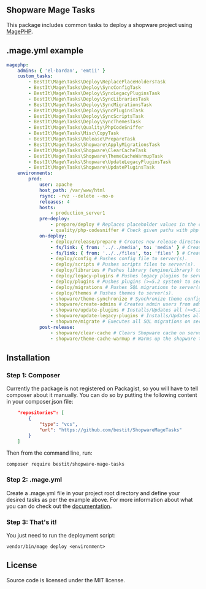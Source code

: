 ## Shopware Mage Tasks

This package includes common tasks to deploy a shopware project using [MagePHP](http://magephp.com/).

## .mage.yml example

```yaml
magephp:
    admins: { 'el-bardan', 'emtii' }
    custom_tasks:
        - BestIt\Mage\Tasks\Deploy\ReplacePlaceHoldersTask
        - BestIt\Mage\Tasks\Deploy\SyncConfigTask
        - BestIt\Mage\Tasks\Deploy\SyncLegacyPluginsTask
        - BestIt\Mage\Tasks\Deploy\SyncLibrariesTask
        - BestIt\Mage\Tasks\Deploy\SyncMigrationsTask
        - BestIt\Mage\Tasks\Deploy\SyncPluginsTask
        - BestIt\Mage\Tasks\Deploy\SyncScriptsTask
        - BestIt\Mage\Tasks\Deploy\SyncThemesTask
        - BestIt\Mage\Tasks\Quality\PhpCodeSniffer
        - BestIt\Mage\Tasks\Misc\CopyTask
        - BestIt\Mage\Tasks\Release\PrepareTask
        - BestIt\Mage\Tasks\Shopware\ApplyMigrationsTask
        - BestIt\Mage\Tasks\Shopware\ClearCacheTask
        - BestIt\Mage\Tasks\Shopware\ThemeCacheWarmupTask
        - BestIt\Mage\Tasks\Shopware\UpdateLegacyPluginsTask
        - BestIt\Mage\Tasks\Shopware\UpdatePluginsTask
    environments:
        prod:
            user: apache
            host_path: /var/www/html
            rsync: -rvz --delete --no-o
            releases: 4
            hosts:
                - production_server1
            pre-deploy:
                - prepare/deploy # Replaces placeholder values in the config file.
                - quality/php-codesniffer # Check given paths with php codesniffer
            on-deploy:
                - deploy/release/prepare # Creates new release directory and copies all content of current into the created directory.
                - fs/link: { from: '../../media', to: 'media' } # Creates a new symlink.
                - fs/link: { from: '../../files', to: 'files' } # Creates a new symlink.
                - deploy/config # Pushes config file to server(s).
                - deploy/scripts # Pushes scripts files to server(s).
                - deploy/libraries # Pushes library (engine/Library) to server(s).
                - deploy/legacy-plugins # Pushes legacy plugins to server(s).
                - deploy/plugins # Pushes plugins (>=5.2 system) to server(s).
                - deploy/migrations # Pushes SQL migrations to server(s).
                - deploy/themes # Pushes themes to server(s).
                - shopware/theme-synchronize # Synchronize theme configuration.
                - shopware/create-admins # Creates admin users from admins parameter in .yml file.
                - shopware/update-plugins # Installs/Updates all (>=5.2 system) plugins on server(s).
                - shopware/update-legacy-plugins # Installs/Updates all (legacy) plugins on server(s).
                - shopware/migrate # Executes all SQL migrations on server(s).
            post-release:
                - shopware/clear-cache # Clears Shopware cache on server(s).
                - shopware/theme-cache-warmup # Warms up the shopware theme cache on server(s).
```

## Installation

### Step 1: Composer

Currently the package is not registered on Packagist, so you will have to tell composer about it manually.
You can do so by putting the following content in your composer.json file:

```json
    "repositories": [
        {
            "type": "vcs",
            "url": "https://github.com/bestit/ShopwareMageTasks"
        }
    ]
```

Then from the command line, run:

```
composer require bestit/shopware-mage-tasks
```

### Step 2: .mage.yml

Create a .mage.yml file in your project root directory and define your desired tasks as per the example above.
For more information about what you can do check out the [documentation](http://magephp.com/).

### Step 3: That's it!

You just need to run the deployment script:

```
vendor/bin/mage deploy <environment>
```

## License

Source code is licensed under the MIT license.
